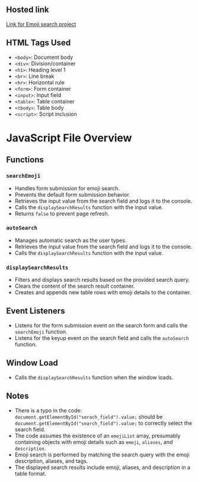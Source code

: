 ## Hosted link
[Link for Emoji search project](https://karan9927.github.io/JavaScript/emoji/)

## HTML Tags Used

- `<body>`: Document body
- `<div>`: Division/container
- `<h1>`: Heading level 1
- `<br>`: Line break
- `<hr>`: Horizontal rule
- `<form>`: Form container
- `<input>`: Input field
- `<table>`: Table container
- `<tbody>`: Table body
- `<script>`: Script inclusion

# JavaScript File Overview
## Functions
### `searchEmoji`
- Handles form submission for emoji search.
- Prevents the default form submission behavior.
- Retrieves the input value from the search field and logs it to the console.
- Calls the `displaySearchResults` function with the input value.
- Returns `false` to prevent page refresh.

### `autoSearch`
- Manages automatic search as the user types.
- Retrieves the input value from the search field and logs it to the console.
- Calls the `displaySearchResults` function with the input value.

### `displaySearchResults`
- Filters and displays search results based on the provided search query.
- Clears the content of the search result container.
- Creates and appends new table rows with emoji details to the container.

## Event Listeners

- Listens for the form submission event on the search form and calls the `searchEmoji` function.
- Listens for the keyup event on the search field and calls the `autoSearch` function.

## Window Load

- Calls the `displaySearchResults` function when the window loads.

## Notes
- There is a typo in the code: `document.getElementById("serach_field").value;` should be `document.getElementById("search_field").value;` to correctly select the search field.
- The code assumes the existence of an `emojiList` array, presumably containing objects with emoji details such as `emoji`, `aliases`, and `description`.
- Emoji search is performed by matching the search query with the emoji description, aliases, and tags.
- The displayed search results include emoji, aliases, and description in a table format.
